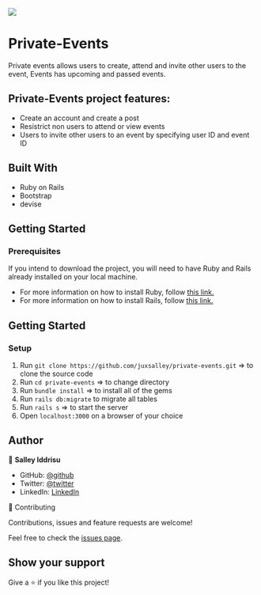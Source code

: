 ![](https://img.shields.io/badge/Microverse-blueviolet)

# Private-Events

Private events allows users to create, attend and invite other users to the event, Events has upcoming and passed events.

## Private-Events project features:

- Create an account and create a post
- Resistrict non users to attend or view events
- Users to invite other users to an event by specifying user ID and event ID

## Built With

- Ruby on Rails
- Bootstrap
- devise

## Getting Started

### Prerequisites

If you intend to download the project, you will need to have Ruby and Rails already installed on your local machine.

- For more information on how to install Ruby, follow [this link.](https://www.ruby-lang.org/en/downloads/)
- For more information on how to install Rails, follow [this link.](https://guides.rubyonrails.org/getting_started.html/)

## Getting Started

### Setup

1. Run `git clone https://github.com/juxsalley/private-events.git` => to clone the source code
2. Run `cd private-events` => to change directory
3. Run `bundle install` => to install all of the gems
4. Run `rails db:migrate` to migrate all tables
5. Run `rails s` => to start the server
6. Open `localhost:3000` on a browser of your choice

## Author

👤 **Salley Iddrisu**

- GitHub: [@github](https://github.com/juxsalley)
- Twitter: [@twitter](https://twitter.com/__salley)
- LinkedIn: [LinkedIn](https://www.linkedin.com/in/dev-salley)

🤝 Contributing

Contributions, issues and feature requests are welcome!

Feel free to check the [issues page](https://github.com/juxsalley/private-events/issues).

## Show your support

Give a ⭐️ if you like this project!
